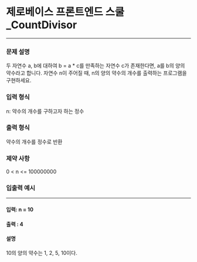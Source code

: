 # 제로베이스 프론트엔드 스쿨_CountDivisor

---

### 문제 설명
두 자연수 a, b에 대하여 b = a * c를 만족하는 자연수 c가 존재한다면, a를 b의 양의 약수라고 합니다.
자연수 n이 주어질 때, n의 양의 약수의 개수를 출력하는 프로그램을 구현하세요.

### 입력 형식
n: 약수의 개수를 구하고자 하는 정수

### 출력 형식
약수의 개수를 정수로 반환

### 제약 사항
0 < n <= 100000000

### 입출력 예시

---

#### 입력: n = 10
#### 출력 : 4
#### 설명
10의 양의 약수는 1, 2, 5, 10이다.